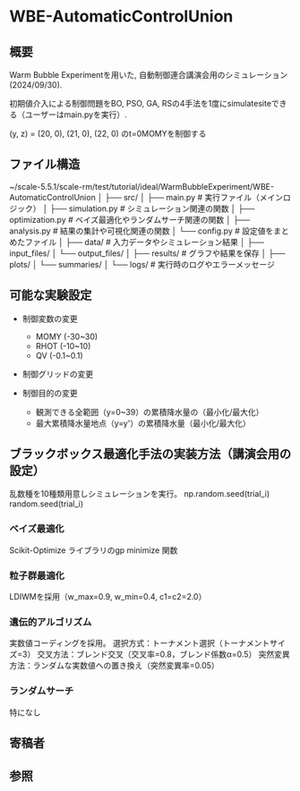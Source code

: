 # WBE-AutomaticControlUnion
## 概要
Warm Bubble Experimentを用いた, 自動制御連合講演会用のシミュレーション(2024/09/30).

初期値介入による制御問題をBO, PSO, GA, RSの4手法を1度にsimulatesiteできる（ユーザーはmain.pyを実行）.

(y, z) = (20, 0), (21, 0), (22, 0) のt=0MOMYを制御する

## ファイル構造
~/scale-5.5.1/scale-rm/test/tutorial/ideal/WarmBubbleExperiment/WBE-AutomaticControlUnion
│
├── src/
│   ├── main.py           # 実行ファイル（メインロジック）
│   ├── simulation.py     # シミュレーション関連の関数
│   ├── optimization.py   # ベイズ最適化やランダムサーチ関連の関数
│   ├── analysis.py       # 結果の集計や可視化関連の関数
│   └── config.py         # 設定値をまとめたファイル
│
├── data/                 # 入力データやシミュレーション結果
│   ├── input_files/
│   └── output_files/
│
├── results/              # グラフや結果を保存
│   ├── plots/
│   └── summaries/
│
└── logs/                 # 実行時のログやエラーメッセージ

## 可能な実験設定
- 制御変数の変更
    - MOMY  (-30~30)
    - RHOT  (-10~10)
    - QV    (-0.1~0.1)

- 制御グリッドの変更


- 制御目的の変更
    - 観測できる全範囲（y=0~39）の累積降水量の（最小化/最大化）
    - 最大累積降水量地点（y=y'）の累積降水量（最小化/最大化）

## ブラックボックス最適化手法の実装方法（講演会用の設定）
乱数種を10種類用意しシミュレーションを実行。
        np.random.seed(trial_i) 
        random.seed(trial_i)     

### ベイズ最適化
Scikit-Optimize ライブラリのgp minimize 関数

### 粒子群最適化
LDIWMを採用（w_max=0.9, w_min=0.4, c1=c2=2.0）

### 遺伝的アルゴリズム
実数値コーディングを採用。
選択方式：トーナメント選択（トーナメントサイズ=3）
交叉方法：ブレンド交叉（交叉率=0.8，ブレンド係数α=0.5）
突然変異方法：ランダムな実数値への置き換え（突然変異率=0.05）

### ランダムサーチ
特になし



## 寄稿者

## 参照